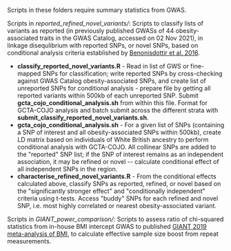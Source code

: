 Scripts in these folders require summary statistics from GWAS.

Scripts in *reported_refined_novel_variants/*: Scripts to classify lists of variants as reported (in previously published GWASs of 44 obesity-associated traits in the GWAS Catalog, accessed on 02 Nov 2021), in linkage disequlibrium with reported SNPs, or novel SNPs, based on conditional analysis criteria established by [Benonisdottir et al. 2016](https://www.nature.com/articles/ncomms13490).

- **classify_reported_novel_variants.R** - Read in list of GWS or fine-mapped SNPs for classification; write reported SNPs by cross-checking against GWAS Catalog obesity-associated SNPs, and create list of unreported SNPs for conditional analysis - prepare file by getting all reported variants within 500kb of each unreported SNP. Submit **gcta_cojo_conditional_analysis.sh** from within this file. Format for GCTA-COJO analysis and batch submit across the different strata with **submit_classify_reported_novel_variants.sh**.
- **gcta_cojo_conditional_analysis.sh** - For a given list of SNPs (containing a SNP of interest and all obesity-associated SNPs within 500kb), create LD matrix based on individuals of White British ancestry to perform conditional analysis with GCTA-COJO. All collinear SNPs are added to the "reported" SNP list; if the SNP of interest remains as an independent association, it may be refined or novel -- calculate conditional effect of all independent SNPs in the region.
- **characterise_refined_novel_variants.R** - From the conditional effects calculated above, classify SNPs as reported, refined, or novel based on the "significantly stronger effect" and "conditionally independent" criteria using t-tests. Access "buddy" SNPs for each refined and novel SNP, i.e. most highly correlated or nearest obesity-associated variant.

Scripts in *GIANT_power_comparison/*: Scripts to assess ratio of chi-squared statistics from in-house BMI intercept GWAS to published [GIANT 2019 meta-analysis of BMI](https://academic.oup.com/hmg/article/28/1/166/5098227), to calculate effective sample size boost from repeat measurements.
